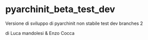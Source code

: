 pyarchinit_beta_test_dev
========================

Versione di sviluppo di pyarchinit non stabile
test dev branches 2

di Luca mandolesi & Enzo Cocca
